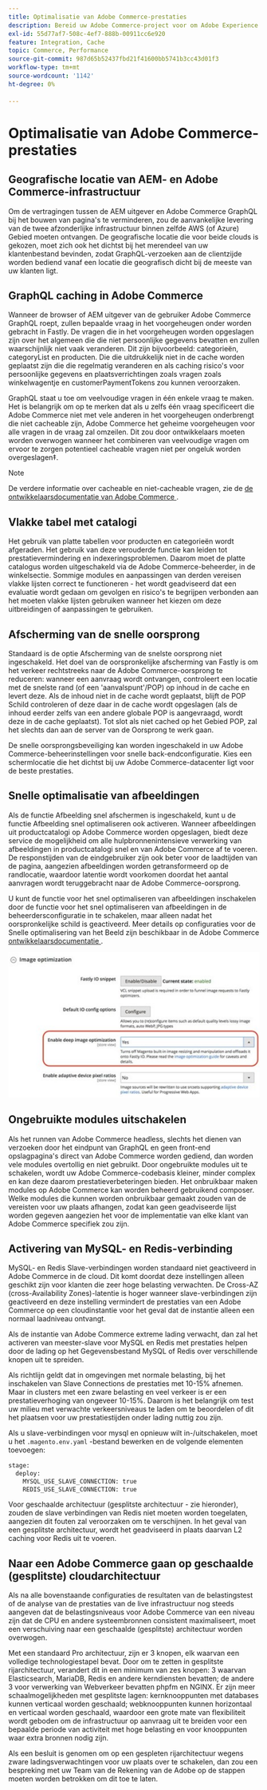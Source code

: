 ```yaml
---
title: Optimalisatie van Adobe Commerce-prestaties
description: Bereid uw Adobe Commerce-project voor om Adobe Experience Manager als CMS te gebruiken door enkele standaardinstellingen te wijzigen.
exl-id: 55d77af7-508c-4ef7-888b-00911cc6e920
feature: Integration, Cache
topic: Commerce, Performance
source-git-commit: 987d65b52437fbd21f41600bb5741b3cc43d01f3
workflow-type: tm+mt
source-wordcount: '1142'
ht-degree: 0%

---
```


# Optimalisatie van Adobe Commerce-prestaties

## Geografische locatie van AEM- en Adobe Commerce-infrastructuur

Om de vertragingen tussen de AEM uitgever en Adobe Commerce GraphQL bij het bouwen van pagina&#39;s te verminderen, zou de aanvankelijke levering van de twee afzonderlijke infrastructuur binnen zelfde AWS (of Azure) Gebied moeten ontvangen. De geografische locatie die voor beide clouds is gekozen, moet zich ook het dichtst bij het merendeel van uw klantenbestand bevinden, zodat GraphQL-verzoeken aan de clientzijde worden bediend vanaf een locatie die geografisch dicht bij de meeste van uw klanten ligt.

## GraphQL caching in Adobe Commerce

Wanneer de browser of AEM uitgever van de gebruiker Adobe Commerce GraphQL roept, zullen bepaalde vraag in het voorgeheugen onder worden gebracht
in Fastly. De vragen die in het voorgeheugen worden opgeslagen zijn over het algemeen die die niet persoonlijke gegevens bevatten en zullen waarschijnlijk niet vaak veranderen. Dit zijn bijvoorbeeld: categorieën, categoryList en producten. Die die uitdrukkelijk niet in de cache worden geplaatst zijn die die regelmatig veranderen en als caching risico&#39;s voor persoonlijke gegevens en plaatsverrichtingen zoals vragen zoals winkelwagentje en customerPaymentTokens zou kunnen veroorzaken.

GraphQL staat u toe om veelvoudige vragen in één enkele vraag te maken. Het is belangrijk om op te merken dat als u zelfs één vraag specificeert die Adobe Commerce niet met vele anderen in het voorgeheugen onderbrengt die niet cacheable zijn, Adobe Commerce het geheime voorgeheugen voor alle vragen in de vraag zal omzeilen. Dit zou door ontwikkelaars moeten worden overwogen wanneer het combineren van veelvoudige vragen om ervoor te zorgen potentieel cacheable vragen niet per ongeluk worden overgeslagen‡.

>[!NOTE]
>
> De verdere informatie over cacheable en niet-cacheable vragen, zie de [ de ontwikkelaarsdocumentatie van Adobe Commerce ](https://developer.adobe.com/commerce/webapi/graphql/caching.html).

## Vlakke tabel met catalogi

Het gebruik van platte tabellen voor producten en categorieën wordt afgeraden. Het gebruik van deze verouderde functie kan leiden tot prestatievermindering en indexeringsproblemen. Daarom moet de platte catalogus worden uitgeschakeld via de Adobe Commerce-beheerder, in de winkelsectie. Sommige modules en aanpassingen van derden vereisen vlakke lijsten correct te functioneren - het wordt geadviseerd dat een evaluatie wordt gedaan om gevolgen en risico&#39;s te begrijpen verbonden aan het moeten vlakke lijsten gebruiken wanneer het kiezen om deze uitbreidingen of aanpassingen te gebruiken.

## Afscherming van de snelle oorsprong

Standaard is de optie Afscherming van de snelste oorsprong niet ingeschakeld. Het doel van de oorspronkelijke afscherming van Fastly is om het verkeer rechtstreeks naar de Adobe Commerce-oorsprong te reduceren: wanneer een aanvraag wordt ontvangen, controleert een locatie met de snelste rand (of een &#39;aanvalspunt&#39;/POP) op inhoud in de cache en levert deze. Als de inhoud niet in de cache wordt geplaatst, blijft de POP Schild controleren of deze daar in de cache wordt opgeslagen (als de inhoud eerder zelfs van een andere globale POP is aangevraagd, wordt deze in de cache geplaatst). Tot slot als niet cached op het Gebied POP, zal het slechts dan aan de server van de Oorsprong te werk gaan.

De snelle oorsprongsbeveiliging kan worden ingeschakeld in uw Adobe Commerce-beheerinstellingen voor snelle back-endconfiguratie. Kies een schermlocatie die het dichtst bij uw Adobe Commerce-datacenter ligt voor de beste prestaties.

## Snelle optimalisatie van afbeeldingen

Als de functie Afbeelding snel afschermen is ingeschakeld, kunt u de functie Afbeelding snel optimaliseren ook activeren. Wanneer afbeeldingen uit productcatalogi op Adobe Commerce worden opgeslagen, biedt deze service de mogelijkheid om alle hulpbronnenintensieve verwerking van afbeeldingen in productcatalogi snel en van Adobe Commerce af te voeren. De responstijden van de eindgebruiker zijn ook beter voor de laadtijden van de pagina, aangezien afbeeldingen worden getransformeerd op de randlocatie, waardoor latentie wordt voorkomen doordat het aantal aanvragen wordt teruggebracht naar de Adobe Commerce-oorsprong.

U kunt de functie voor het snel optimaliseren van afbeeldingen inschakelen door de functie voor het snel optimaliseren van afbeeldingen in de beheerdersconfiguratie in te schakelen, maar alleen nadat het oorspronkelijke schild is geactiveerd. Meer details op configuraties voor de Snelle optimalisering van het Beeld zijn beschikbaar in de Adobe Commerce [ ontwikkelaarsdocumentatie ](https://experienceleague.adobe.com/en/docs/commerce-cloud-service/user-guide/cdn/fastly-image-optimization).

![ Schermafbeelding van de Snelle instellingen voor beeldoptimalisatie in Adobe Commerce Admin ](../assets/commerce-at-scale/image-optimization.svg)

## Ongebruikte modules uitschakelen

Als het runnen van Adobe Commerce headless, slechts het dienen van verzoeken door het eindpunt van GraphQL en geen front-end opslagpagina&#39;s direct van Adobe Commerce worden gediend, dan worden vele modules overtollig en niet gebruikt. Door ongebruikte modules uit te schakelen, wordt uw Adobe Commerce-codebasis kleiner, minder complex en kan deze daarom prestatieverbeteringen bieden. Het onbruikbaar maken modules op Adobe Commerce kan worden beheerd gebruikend composer. Welke modules die kunnen worden onbruikbaar gemaakt zouden van de vereisten voor uw plaats afhangen, zodat kan geen geadviseerde lijst worden gegeven aangezien het voor de implementatie van elke klant van Adobe Commerce specifiek zou zijn.

## Activering van MySQL- en Redis-verbinding

MySQL- en Redis Slave-verbindingen worden standaard niet geactiveerd in Adobe Commerce in de cloud. Dit komt doordat deze instellingen alleen geschikt zijn voor klanten die zeer hoge belasting verwachten. De Cross-AZ (cross-Availability Zones)-latentie is hoger wanneer slave-verbindingen zijn geactiveerd en deze instelling vermindert de prestaties van een Adobe Commerce op een cloudinstantie voor het geval dat de instantie alleen een normaal laadniveau ontvangt.

Als de instantie van Adobe Commerce extreme lading verwacht, dan zal het activeren van meester-slave voor MySQL en Redis met prestaties helpen door de lading op het Gegevensbestand MySQL of Redis over verschillende knopen uit te spreiden.

Als richtlijn geldt dat in omgevingen met normale belasting, bij het inschakelen van Slave Connections de prestaties met 10-15% afnemen. Maar in clusters met een zware belasting en veel verkeer is er een prestatieverhoging van ongeveer 10-15%. Daarom is het belangrijk om test uw milieu met verwachte verkeersniveaus te laden om te beoordelen of dit het plaatsen voor uw prestatiestijden onder lading nuttig zou zijn.

Als u slave-verbindingen voor mysql en opnieuw wilt in-/uitschakelen, moet u het `.magento.env.yaml` -bestand bewerken en de volgende elementen toevoegen:

```
stage:
  deploy:
    MYSQL_USE_SLAVE_CONNECTION: true
    REDIS_USE_SLAVE_CONNECTION: true
```

Voor geschaalde architectuur (gesplitste architectuur - zie hieronder), zouden de slave verbindingen van Redis niet moeten worden toegelaten, aangezien dit fouten zal veroorzaken om te verschijnen. In het geval van een gesplitste architectuur, wordt het geadviseerd in plaats daarvan L2 caching voor Redis uit te voeren.

## Naar een Adobe Commerce gaan op geschaalde (gesplitste) cloudarchitectuur

Als na alle bovenstaande configuraties de resultaten van de belastingstest of de analyse van de prestaties van de live infrastructuur nog steeds aangeven dat de belastingsniveaus voor Adobe Commerce van een niveau zijn dat de CPU en andere systeembronnen consistent maximaliseert, moet een verschuiving naar een geschaalde (gesplitste) architectuur worden overwogen.

Met een standaard Pro architectuur, zijn er 3 knopen, elk waarvan een volledige technologiestapel bevat. Door om te zetten in gesplitste rijarchitectuur, verandert dit in een minimum van zes knopen: 3 waarvan Elasticsearch, MariaDB, Redis en andere kerndiensten bevatten; de andere 3 voor verwerking van Webverkeer bevatten phpfm en NGINX. Er zijn meer schaalmogelijkheden met gesplitste lagen: kernknooppunten met databases kunnen verticaal worden geschaald; webknooppunten kunnen horizontaal en verticaal worden geschaald, waardoor een grote mate van flexibiliteit wordt geboden om de infrastructuur op aanvraag uit te breiden voor een bepaalde periode van activiteit met hoge belasting en voor knooppunten waar extra bronnen nodig zijn.

Als een besluit is genomen om op een gespleten rijarchitectuur wegens zware ladingsverwachtingen voor uw plaats over te schakelen, dan zou een bespreking met uw Team van de Rekening van de Adobe op de stappen moeten worden betrokken om dit toe te laten.
